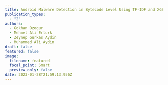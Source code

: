 ```yaml
---
title: Android Malware Detection in Bytecode Level Using TF-IDF and XGBoost
publication_types:
  - "2"
authors:
  - Gokhan Ozogur
  - Mehmet Ali Erturk
  - Zeynep Gurkas Aydin
  - Muhammed Ali Aydin
draft: false
featured: false
image:
  filename: featured
  focal_point: Smart
  preview_only: false
date: 2023-01-28T21:59:13.956Z
---
```

